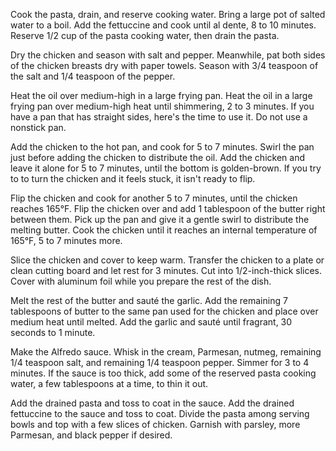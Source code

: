 Cook the pasta, drain, and reserve cooking water. Bring a large pot of salted water to a boil. Add the fettuccine and cook until al dente, 8 to 10 minutes. Reserve 1/2 cup of the pasta cooking water, then drain the pasta.

Dry the chicken and season with salt and pepper. Meanwhile, pat both sides of the chicken breasts dry with paper towels. Season with 3/4 teaspoon of the salt and 1/4 teaspoon of the pepper.

Heat the oil over medium-high in a large frying pan. Heat the oil in a large frying pan over medium-high heat until shimmering, 2 to 3 minutes. If you have a pan that has straight sides, here's the time to use it. Do not use a nonstick pan.

Add the chicken to the hot pan, and cook for 5 to 7 minutes. Swirl the pan just before adding the chicken to distribute the oil. Add the chicken and leave it alone for 5 to 7 minutes, until the bottom is golden-brown. If you try to to turn the chicken and it feels stuck, it isn't ready to flip.

Flip the chicken and cook for another 5 to 7 minutes, until the chicken reaches 165°F. Flip the chicken over and add 1 tablespoon of the butter right between them. Pick up the pan and give it a gentle swirl to distribute the melting butter. Cook the chicken until it reaches an internal temperature of 165°F, 5 to 7 minutes more.

Slice the chicken and cover to keep warm. Transfer the chicken to a plate or clean cutting board and let rest for 3 minutes. Cut into 1/2-inch-thick slices. Cover with aluminum foil while you prepare the rest of the dish.

Melt the rest of the butter and sauté the garlic. Add the remaining 7 tablespoons of butter to the same pan used for the chicken and place over medium heat until melted. Add the garlic and sauté until fragrant, 30 seconds to 1 minute.

Make the Alfredo sauce. Whisk in the cream, Parmesan, nutmeg, remaining 1/4 teaspoon salt, and remaining 1/4 teaspoon pepper. Simmer for 3 to 4 minutes. If the sauce is too thick, add some of the reserved pasta cooking water, a few tablespoons at a time, to thin it out.

Add the drained pasta and toss to coat in the sauce. Add the drained fettuccine to the sauce and toss to coat. Divide the pasta among serving bowls and top with a few slices of chicken. Garnish with parsley, more Parmesan, and black pepper if desired.